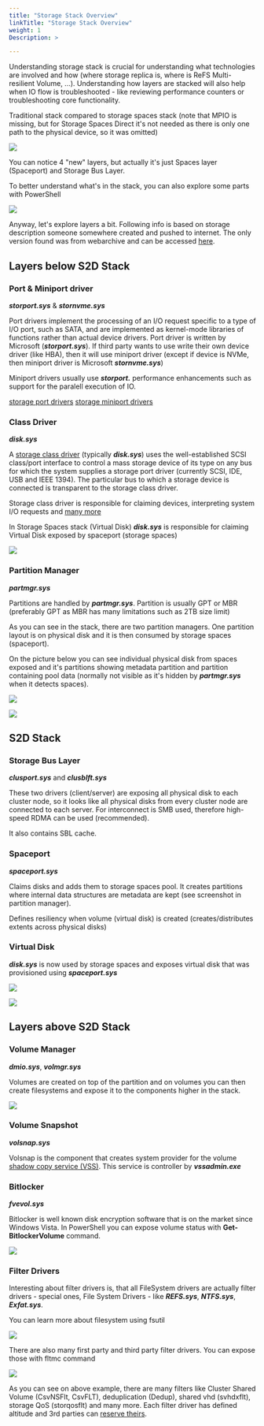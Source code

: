 ```yaml
---
title: "Storage Stack Overview"
linkTitle: "Storage Stack Overview"
weight: 1
Description: >

---
```


Understanding storage stack is crucial for understanding what technologies are involved and how (where storage replica is, where is ReFS Multi-resilient Volume, ...). Understanding how layers are stacked will also help when IO flow is troubleshooted - like reviewing performance counters or troubleshooting core functionality.

Traditional stack compared to storage spaces stack (note that MPIO is missing, but for Storage Spaces Direct it's not needed as there is only one path to the physical device, so it was omitted)

![](StorageStack01.png)

You can notice 4 "new" layers, but actually it's just Spaces layer (Spaceport) and Storage Bus Layer.

To better understand what's in the stack, you can also explore some parts with PowerShell

![](StorageStack02.png)


Anyway, let's explore layers a bit. Following info is based on storage description someone somewhere created and pushed to internet. The only version found was from webarchive and can be accessed [here](Storage.pdf).

## Layers below S2D Stack

### Port & Miniport driver

***storport.sys*** & ***stornvme.sys***

Port drivers implement the processing of an I/O request specific to a type of I/O port, such as SATA, and are implemented as kernel-mode libraries of functions rather than actual device drivers. Port driver is written by Microsoft (***storport.sys***). If third party wants to use write their own device driver (like HBA), then it will use miniport driver (except if device is NVMe, then miniport driver is Microsoft ***stornvme.sys***)

Miniport drivers usually use ***storport.*** performance enhancements such as support for the paralell execution of IO.

[storage port drivers](https://learn.microsoft.com/en-us/windows-hardware/drivers/storage/storage-port-drivers)
[storage miniport drivers](https://learn.microsoft.com/en-us/windows-hardware/drivers/storage/storage-miniport-drivers)

### Class Driver

***disk.sys***

A [storage class driver](https://learn.microsoft.com/en-us/windows-hardware/drivers/storage/introduction-to-storage-class-drivers) (typically ***disk.sys***) uses the well-established SCSI class/port interface to control a mass storage device of its type on any bus for which the system supplies a storage port driver (currently SCSI, IDE, USB and IEEE 1394). The particular bus to which a storage device is connected is transparent to the storage class driver.

Storage class driver is responsible for claiming devices, interpreting system I/O requests and [many more](https://learn.microsoft.com/en-us/windows-hardware/drivers/storage/storage-class-driver-s-general-functionality)

In Storage Spaces stack (Virtual Disk) ***disk.sys*** is responsible for claiming Virtual Disk exposed by spaceport (storage spaces)

![](StorageStack03.png)

### Partition Manager

***partmgr.sys***

Partitions are handled by ***partmgr.sys***. Partition is usually GPT or MBR (preferably GPT as MBR has many limitations such as 2TB size limit)

As you can see in the stack, there are two partition managers. One partition layout is on physical disk and it is then consumed by storage spaces (spaceport).

On the picture below you can see individual physical disk from spaces exposed and it's partitions showing metadata partition and partition containing pool data (normally not visible as it's hidden by ***partmgr.sys*** when it detects spaces).

![](StorageStack04.png)

![](StorageStack05.png)

## S2D Stack

### Storage Bus Layer

***clusport.sys*** and ***clusblft.sys***

These two drivers (client/server) are exposing all physical disk to each cluster node, so it looks like all physical disks from every cluster node are connected to each server. For interconnect is SMB used, therefore high-speed RDMA can be used (recommended).

It also contains SBL cache.

### Spaceport

***spaceport.sys***

Claims disks and adds them to storage spaces pool. It creates partitions where internal data structures are metadata are kept (see screenshot in partition manager).

Defines resiliency when volume (virtual disk) is created (creates/distributes extents across physical disks)

### Virtual Disk

***disk.sys*** is now used by storage spaces and exposes virtual disk that was provisioned using ***spaceport.sys***

![](StorageStack06.png)

![](StorageStack07.png)

## Layers above S2D Stack

### Volume Manager

***dmio.sys***, ***volmgr.sys***

Volumes are created on top of the partition and on volumes you can then create filesystems and expose it to the components higher in the stack.

![](StorageStack08.png)


### Volume Snapshot

***volsnap.sys***

Volsnap is the component that creates system provider for the volume [shadow copy service (VSS)](https://learn.microsoft.com/en-us/windows-server/storage/file-server/volume-shadow-copy-service). This service is controller by ***vssadmin.exe***

### Bitlocker

***fvevol.sys***

Bitlocker is well known disk encryption software that is on the market since Windows Vista. In PowerShell you can expose volume status with **Get-BitlockerVolume** command.

![](StorageStack09.png)

### Filter Drivers

Interesting about filter drivers is, that all FileSystem drivers are actually filter drivers - special ones, File System Drivers - like ***REFS.sys***, ***NTFS.sys***, ***Exfat.sys***.

You can learn more about filesystem using fsutil

![](StorageStack10.png)

There are also many first party and third party filter drivers. You can expose those with fltmc command

![](StorageStack11.png)

As you can see on above example, there are many filters like Cluster Shared Volume (CsvNSFlt, CsvFLT), deduplication (Dedup), shared vhd (svhdxflt), storage QoS (storqosflt) and many more. Each filter driver has defined altitude and 3rd parties can [reserve theirs](https://learn.microsoft.com/en-us/windows-hardware/drivers/ifs/allocated-altitudes).
